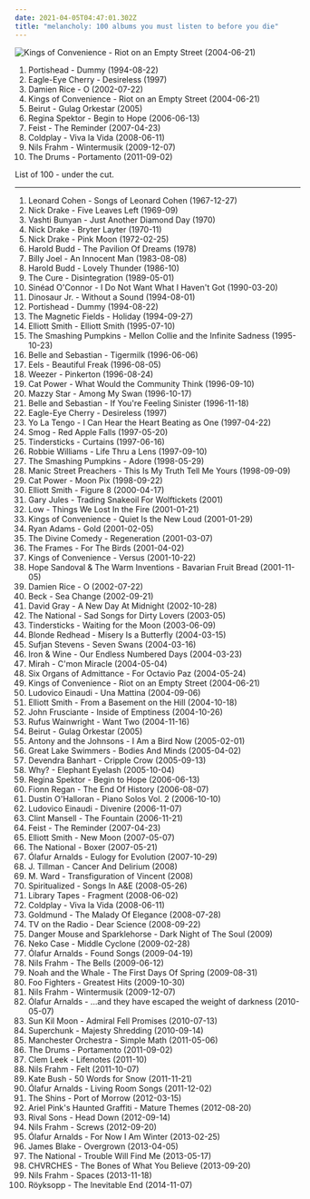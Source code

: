 ```yaml
---
date: 2021-04-05T04:47:01.302Z
title: "melancholy: 100 albums you must listen to before you die"
---
```

![Kings of Convenience - Riot on an Empty Street (2004-06-21)](https://img.discogs.com/qujVQnyyIoDNuPzQbRJ56YU_7ZM=/fit-in/600x607/filters:strip_icc():format(jpeg):mode_rgb():quality(90)/discogs-images/R-675181-1563564124-2088.jpeg.jpg "Kings of Convenience - Riot on an Empty Street (2004-06-21)")
<ol class="albums">
<li data-cover="http://coverartarchive.org/release/87888070-1b25-4830-aebc-dee490058b74/2550628489-500.jpg" data-tags="trip-hop" role="button">Portishead - Dummy (1994-08-22)</li>
<li data-cover="https://img.discogs.com/YsVqhvK0qV7-RerYVxQQFLD4FkI=/fit-in/600x600/filters:strip_icc():format(jpeg):mode_rgb():quality(90)/discogs-images/R-1070709-1369907392-5537.jpeg.jpg" data-tags="pop, 90s" role="button">Eagle-Eye Cherry - Desireless (1997)</li>
<li data-cover="https://img.discogs.com/ZQlQz6fBE2IohmkyyWgN2qBYtbw=/fit-in/150x150/filters:strip_icc():format(jpeg):mode_rgb():quality(90)/discogs-images/R-1222805-1202239031.jpeg.jpg" data-tags="acoustic, singer-songwriter, folk" role="button">Damien Rice - O (2002-07-22)</li>
<li data-cover="https://img.discogs.com/qujVQnyyIoDNuPzQbRJ56YU_7ZM=/fit-in/600x607/filters:strip_icc():format(jpeg):mode_rgb():quality(90)/discogs-images/R-675181-1563564124-2088.jpeg.jpg" data-tags="indie, acoustic, norwegian" role="button">Kings of Convenience - Riot on an Empty Street (2004-06-21)</li>
<li data-cover="https://img.discogs.com/5rfwQzSQz1olDnMk_Bd8qnDKWU0=/fit-in/600x600/filters:strip_icc():format(jpeg):mode_rgb():quality(90)/discogs-images/R-696056-1167340049.jpeg.jpg" data-tags="folk, indie" role="button">Beirut - Gulag Orkestar (2005)</li>
<li data-cover="http://coverartarchive.org/release/7c48653c-8e50-4f8b-91a4-25321c500fed/25262967822-500.jpg" data-tags="female vocalists, indie, singer-songwriter" role="button">Regina Spektor - Begin to Hope (2006-06-13)</li>
<li data-cover="http://coverartarchive.org/release/805d6908-afee-3a49-b6e0-e9ca5ce6a452/16767229098-500.jpg" data-tags="indie, female vocalists, indie pop, female vocalist, pop, alternative, indie rock" role="button">Feist - The Reminder (2007-04-23)</li>
<li data-cover="http://coverartarchive.org/release/ae6f6141-57c8-4216-af1f-38950321571f/2071996976-500.jpg" data-tags="alternative, britpop" role="button">Coldplay - Viva la Vida (2008-06-11)</li>
<li data-cover="http://coverartarchive.org/release/40180f9e-b9c1-4bc4-958c-1499bfa3d3ea/19110230455-500.jpg" data-tags="modern classical, contemporary classical, neoclassical, post-classical, neo-classical, piano" role="button">Nils Frahm - Wintermusik (2009-12-07)</li>
<li data-cover="http://coverartarchive.org/release/b6b21d16-021f-48fe-a575-c46320cf3107/28325780282-500.jpg" data-tags="indie pop, new wave" role="button">The Drums - Portamento (2011-09-02)</li>
</ol>
List of 100 - under the cut.
<!-- more -->

_________________

<ol class="albums">
<li data-cover="http://coverartarchive.org/release/4fd118e2-1298-3a33-b870-839e336472f3/20585904865-500.jpg" data-tags="folk, singer-songwriter" role="button">
Leonard Cohen - Songs of Leonard Cohen (1967-12-27)
</li>
<li data-cover="https://img.discogs.com/I5gfsIdYLJe5feIIUrJhjDfL3D4=/fit-in/600x596/filters:strip_icc():format(jpeg):mode_rgb():quality(90)/discogs-images/R-3601686-1381225977-7375.jpeg.jpg" data-tags="folk, singer-songwriter" role="button">
Nick Drake - Five Leaves Left (1969-09)
</li>
<li data-cover="https://img.discogs.com/yYgQwNCzvpZvhAGO-FUxeMHD41k=/fit-in/600x596/filters:strip_icc():format(jpeg):mode_rgb():quality(90)/discogs-images/R-711475-1237826005.jpeg.jpg" data-tags="folk, female vocalists, indie, alternative" role="button">
Vashti Bunyan - Just Another Diamond Day (1970)
</li>
<li data-cover="http://coverartarchive.org/release/93d4c2fa-6749-3820-88df-b1f6df8cf48b/11682519206-500.jpg" data-tags="folk, singer-songwriter" role="button">
Nick Drake - Bryter Layter (1970-11)
</li>
<li data-cover="http://coverartarchive.org/release/2a274c12-8785-351a-9155-1d6d2dfde21c/23137783404-500.jpg" data-tags="folk, singer-songwriter" role="button">
Nick Drake - Pink Moon (1972-02-25)
</li>
<li data-cover="http://coverartarchive.org/release/9e3742f2-5591-3754-a1b1-6ccae9eeee01/6548227474-500.jpg" data-tags="ambient, contemporary classical, minimalism, piano, minimalist, neoclassical, post-classical, piano ambient, ambient piano" role="button">
Harold Budd - The Pavilion Of Dreams (1978)
</li>
<li data-cover="http://coverartarchive.org/release/bc1be554-7601-3b7e-9cdf-ca98e8e98d0d/9466376999-500.jpg" data-tags="80s, pop, classic rock" role="button">
Billy Joel - An Innocent Man (1983-08-08)
</li>
<li data-cover="http://coverartarchive.org/release/f1da6792-3a6a-4e4c-97fc-fc2477b183ef/2906121265-500.jpg" data-tags="ambient, piano, contemporary classical, cinematic, melancholy, minimalism, melancholic, neoclassical, post-classical, piano ambient, contemporary piano, ambient piano" role="button">
Harold Budd - Lovely Thunder (1986-10)
</li>
<li data-cover="http://coverartarchive.org/release/91fa2331-d8b4-4d1f-aa4d-53b1c54853e5/20885075891-500.jpg" data-tags="80s, new wave" role="button">
The Cure - Disintegration (1989-05-01)
</li>
<li data-cover="https://img.discogs.com/W8A4v5z88ipMQ4n14waX-E5rgY8=/fit-in/543x538/filters:strip_icc():format(jpeg):mode_rgb():quality(90)/discogs-images/R-1841631-1359313838-7780.jpeg.jpg" data-tags="female vocalists, pop, 90s" role="button">
Sinéad O'Connor - I Do Not Want What I Haven't Got (1990-03-20)
</li>
<li data-cover="http://coverartarchive.org/release/caf4026c-e7f6-45cc-828b-cff6cb4fc495/15467462744-500.jpg" data-tags="grunge, indie, alternative, alternative rock, 90s" role="button">
Dinosaur Jr. - Without a Sound (1994-08-01)
</li>
<li data-cover="http://coverartarchive.org/release/87888070-1b25-4830-aebc-dee490058b74/2550628489-500.jpg" data-tags="trip-hop" role="button">
Portishead - Dummy (1994-08-22)
</li>
<li data-cover="http://coverartarchive.org/release/5ba9ae5c-96fd-36ee-a2f7-cee595043e2c/1588124958-500.jpg" data-tags="indie, indie pop, 90s, melancholy, synthpop" role="button">
The Magnetic Fields - Holiday (1994-09-27)
</li>
<li data-cover="http://coverartarchive.org/release/1ae37385-e7cd-46cc-a53b-79cf364d2f60/9535453834-500.jpg" data-tags="singer-songwriter" role="button">
Elliott Smith - Elliott Smith (1995-07-10)
</li>
<li data-cover="http://coverartarchive.org/release/e4c0a2dc-49cb-382b-9bb3-a40d09669583/14335985988-500.jpg" data-tags="alternative rock" role="button">
The Smashing Pumpkins - Mellon Collie and the Infinite Sadness (1995-10-23)
</li>
<li data-cover="http://coverartarchive.org/release/dbd2e4d7-ad8f-3b53-9184-9c1554fb3b09/18848392355-500.jpg" data-tags="indie, 1996, indie pop" role="button">
Belle and Sebastian - Tigermilk (1996-06-06)
</li>
<li data-cover="http://coverartarchive.org/release/31c452b7-6fc4-39eb-9a0c-1f349328c745/11388472171-500.jpg" data-tags="alternative, rock, alternative rock, indie rock, 90s" role="button">
Eels - Beautiful Freak (1996-08-05)
</li>
<li data-cover="http://coverartarchive.org/release/ef968db8-874e-4d79-adb7-2ea0fe0b2b76/5857755598-500.jpg" data-tags="alternative rock, 90s" role="button">
Weezer - Pinkerton (1996-08-24)
</li>
<li data-cover="http://coverartarchive.org/release/cb552dc7-b0fe-4bcd-b864-1b3940baee8c/6010090362-500.jpg" data-tags="indie, female vocalists, female, alternative, indie rock, female singers, pop, rock, alternative rock, indie pop, female vocals, female vocalist, female voices, girls, indie-rock, female artists, female vocal, indie-pop, love song" role="button">
Cat Power - What Would the Community Think (1996-09-10)
</li>
<li data-cover="http://coverartarchive.org/release/3ee6bd30-4a23-40cb-9958-d0c321ccdff3/17361537089-500.jpg" data-tags="female vocalists, indie, alternative, alternative rock, indie rock, indie pop, female singers, female, pop, rock, girls, indie-rock, female vocals, female vocalist, female artists, female vocal, female voices, indie-pop" role="button">
Mazzy Star - Among My Swan (1996-10-17)
</li>
<li data-cover="http://coverartarchive.org/release/2b3c2f96-91f9-4d82-8efb-bd51812cab3c/4629555490-500.jpg" data-tags="indie pop, 1996, indie" role="button">
Belle and Sebastian - If You're Feeling Sinister (1996-11-18)
</li>
<li data-cover="https://img.discogs.com/YsVqhvK0qV7-RerYVxQQFLD4FkI=/fit-in/600x600/filters:strip_icc():format(jpeg):mode_rgb():quality(90)/discogs-images/R-1070709-1369907392-5537.jpeg.jpg" data-tags="pop, 90s" role="button">
Eagle-Eye Cherry - Desireless (1997)
</li>
<li data-cover="https://img.discogs.com/pprUKgkowK3OCTpUPzPZrCFAwt4=/fit-in/600x513/filters:strip_icc():format(jpeg):mode_rgb():quality(90)/discogs-images/R-1512847-1244220758.jpeg.jpg" data-tags="indie rock, 90s" role="button">
Yo La Tengo - I Can Hear the Heart Beating as One (1997-04-22)
</li>
<li data-cover="http://coverartarchive.org/release/27d99673-cdc9-4172-bdf6-d3bd0620c0ee/15960021076-500.jpg" data-tags="singer-songwriter, 90s, indie, folk, lo-fi, mellow, slowcore" role="button">
Smog - Red Apple Falls (1997-05-20)
</li>
<li data-cover="http://coverartarchive.org/release/ef8ffab3-2a8e-42d0-a208-5fef13716494/3558127143-500.jpg" data-tags="chamber pop, melancholy" role="button">
Tindersticks - Curtains (1997-06-16)
</li>
<li data-cover="https://img.discogs.com/-Nn0tbiUsmGjpTl2pzqUkziOcOM=/fit-in/600x601/filters:strip_icc():format(jpeg):mode_rgb():quality(90)/discogs-images/R-1785747-1561453320-9296.jpeg.jpg" data-tags="pop, rock, britpop, british" role="button">
Robbie Williams - Life Thru a Lens (1997-09-10)
</li>
<li data-cover="http://coverartarchive.org/release/dcae11f6-16e0-4efc-9b14-9a6497ca6150/8920454022-500.jpg" data-tags="alternative, 90s" role="button">
The Smashing Pumpkins - Adore (1998-05-29)
</li>
<li data-cover="https://img.discogs.com/uIjAHLlHTOPWsyeSt8OeDiyNSp4=/fit-in/600x602/filters:strip_icc():format(jpeg):mode_rgb():quality(90)/discogs-images/R-1949110-1608819307-6647.jpeg.jpg" data-tags="alternative rock, britpop" role="button">
Manic Street Preachers - This Is My Truth Tell Me Yours (1998-09-09)
</li>
<li data-cover="http://coverartarchive.org/release/5d58d210-a58c-4532-a2f5-54c6001a063d/12639050704-500.jpg" data-tags="90s, indie, mellow" role="button">
Cat Power - Moon Pix (1998-09-22)
</li>
<li data-cover="http://coverartarchive.org/release/8bc521b4-57af-4b4c-88a1-ad214c9c6516/9560550155-500.jpg" data-tags="singer-songwriter, indie" role="button">
Elliott Smith - Figure 8 (2000-04-17)
</li>
<li data-cover="https://img.discogs.com/bFS_vKx00XYl0bMJz4qBLLOgzL4=/fit-in/600x587/filters:strip_icc():format(jpeg):mode_rgb():quality(90)/discogs-images/R-1435105-1497130670-2526.jpeg.jpg" data-tags="soundtrack, sad, folk rock" role="button">
Gary Jules - Trading Snakeoil For Wolftickets (2001)
</li>
<li data-cover="https://img.discogs.com/jLS7B2CO5BlYtgacWx0sCC1dt6E=/fit-in/600x307/filters:strip_icc():format(jpeg):mode_rgb():quality(90)/discogs-images/R-9119466-1475104960-3191.jpeg.jpg" data-tags="slowcore" role="button">
Low - Things We Lost In the Fire (2001-01-21)
</li>
<li data-cover="https://img.discogs.com/lsz4cKVgVZ2Y5vbRL35Nv2_vGoo=/fit-in/600x600/filters:strip_icc():format(jpeg):mode_rgb():quality(90)/discogs-images/R-9784862-1526804148-7507.jpeg.jpg" data-tags="acoustic, indie pop, indie" role="button">
Kings of Convenience - Quiet Is the New Loud (2001-01-29)
</li>
<li data-cover="http://coverartarchive.org/release/24f92b75-e2a0-4283-92a5-4073ff5088b5/15459838845-500.jpg" data-tags="alt-country, ryan adams" role="button">
Ryan Adams - Gold (2001-02-05)
</li>
<li data-cover="https://img.discogs.com/TibqSK91e7gYQw00im6DZz27GAY=/fit-in/462x464/filters:strip_icc():format(jpeg):mode_rgb():quality(90)/discogs-images/R-3063816-1314022205.jpeg.jpg" data-tags="chamber pop, melancholy, 00s, sensual, 2000s, divine comedy" role="button">
The Divine Comedy - Regeneration (2001-03-07)
</li>
<li data-cover="https://img.discogs.com/cEaKtdU8XpEYAc-xXDL54g7uoEY=/fit-in/300x300/filters:strip_icc():format(jpeg):mode_rgb():quality(90)/discogs-images/R-1433959-1279370870.jpeg.jpg" data-tags="noise, indie, rock, alternative, melancholy, irish, friends, heartbeat, plaintive, boomtown" role="button">
The Frames - For The Birds (2001-04-02)
</li>
<li data-cover="http://coverartarchive.org/release/34d72fb7-f20c-4caa-98aa-178249a8dc95/3038759182-500.jpg" data-tags="indie pop" role="button">
Kings of Convenience - Versus (2001-10-22)
</li>
<li data-cover="https://img.discogs.com/jc1EVi_PGkGAbW1ujR3qP9XriSY=/fit-in/600x600/filters:strip_icc():format(jpeg):mode_rgb():quality(90)/discogs-images/R-529468-1303244495.jpeg.jpg" data-tags="female vocalists, folk, dream pop" role="button">
Hope Sandoval & The Warm Inventions - Bavarian Fruit Bread (2001-11-05)
</li>
<li data-cover="https://img.discogs.com/ZQlQz6fBE2IohmkyyWgN2qBYtbw=/fit-in/150x150/filters:strip_icc():format(jpeg):mode_rgb():quality(90)/discogs-images/R-1222805-1202239031.jpeg.jpg" data-tags="acoustic, singer-songwriter, folk" role="button">
Damien Rice - O (2002-07-22)
</li>
<li data-cover="http://coverartarchive.org/release/09dc8894-bb52-4edd-a31b-e74e30753a44/7066111416-500.jpg" data-tags="singer-songwriter, acoustic, beck" role="button">
Beck - Sea Change (2002-09-21)
</li>
<li data-cover="https://img.discogs.com/WzbJDXRzzzM2cmt_BMVL8XTobkQ=/fit-in/593x600/filters:strip_icc():format(jpeg):mode_rgb():quality(90)/discogs-images/R-4105558-1407871165-2815.jpeg.jpg" data-tags="chill, acoustic, david gray" role="button">
David Gray - A New Day At Midnight (2002-10-28)
</li>
<li data-cover="http://coverartarchive.org/release/361eb780-0b77-479f-bf80-9f2ad813d3e0/7793148294-500.jpg" data-tags="indie" role="button">
The National - Sad Songs for Dirty Lovers (2003-05)
</li>
<li data-cover="http://coverartarchive.org/release/ef5e1eee-e57a-4c0e-ad5b-1f5aa9692fba/15299317711-500.jpg" data-tags="melancholy" role="button">
Tindersticks - Waiting for the Moon (2003-06-09)
</li>
<li data-cover="http://coverartarchive.org/release/0a8790e5-e48d-3bf1-8b51-8d9fadf0fa4c/3717423059-500.jpg" data-tags="indie, indie rock" role="button">
Blonde Redhead - Misery Is a Butterfly (2004-03-15)
</li>
<li data-cover="https://img.discogs.com/dnQuZ3dF8FvX7A38s1MAHJcP1OU=/fit-in/600x600/filters:strip_icc():format(jpeg):mode_rgb():quality(90)/discogs-images/R-1004351-1341462296-8300.jpeg.jpg" data-tags="indie, folk" role="button">
Sufjan Stevens - Seven Swans (2004-03-16)
</li>
<li data-cover="https://img.discogs.com/lwYlYYFOrgAhySVao4Wc6jgIpEc=/fit-in/320x500/filters:strip_icc():format(jpeg):mode_rgb():quality(90)/discogs-images/R-10776288-1504306131-1261.jpeg.jpg" data-tags="folk" role="button">
Iron & Wine - Our Endless Numbered Days (2004-03-23)
</li>
<li data-cover="https://img.discogs.com/9iCqld8floRZO0PL89ZiE2_RBgw=/fit-in/319x283/filters:strip_icc():format(jpeg):mode_rgb():quality(90)/discogs-images/R-2645568-1406812746-9521.jpeg.jpg" data-tags="indie, female vocalists, female, indie pop, rock, indie rock, female vocalist, pop, alternative, alternative rock, girls, indie-rock, female vocals, female artists, female vocal, female voices, female singers, indie-pop, love song" role="button">
Mirah - C'mon Miracle (2004-05-04)
</li>
<li data-cover="http://coverartarchive.org/release/2de859f9-b9d3-4512-ae9d-1bc8b70c60df/26658665691-500.jpg" data-tags="mellow, melancholy, my collection, diana picks, holy mountain, granka" role="button">
Six Organs of Admittance - For Octavio Paz (2004-05-24)
</li>
<li data-cover="https://img.discogs.com/qujVQnyyIoDNuPzQbRJ56YU_7ZM=/fit-in/600x607/filters:strip_icc():format(jpeg):mode_rgb():quality(90)/discogs-images/R-675181-1563564124-2088.jpeg.jpg" data-tags="indie, acoustic, norwegian" role="button">
Kings of Convenience - Riot on an Empty Street (2004-06-21)
</li>
<li data-cover="http://coverartarchive.org/release/5fd13a50-7aee-4338-a1da-de7322a8602b/20520816503-500.jpg" data-tags="contemporary classical, modern classical, neoclassical, neo-classical, post-classical, minimalism, neo classical, minimalist" role="button">
Ludovico Einaudi - Una Mattina (2004-09-06)
</li>
<li data-cover="http://coverartarchive.org/release/f01097d5-8a73-3585-8c62-3831a3bd0db6/16096949332-500.jpg" data-tags="singer-songwriter, indie" role="button">
Elliott Smith - From a Basement on the Hill (2004-10-18)
</li>
<li data-cover="http://coverartarchive.org/release/d7bf7291-7d91-4da7-b736-89e2192ee8da/27559486879-500.jpg" data-tags="alternative rock, rock" role="button">
John Frusciante - Inside of Emptiness (2004-10-26)
</li>
<li data-cover="https://img.discogs.com/3waKR4XxTJ5AsOA8BWGWHiUUw9k=/fit-in/600x517/filters:strip_icc():format(jpeg):mode_rgb():quality(90)/discogs-images/R-11072812-1520800595-4024.jpeg.jpg" data-tags="indie, singer-songwriter" role="button">
Rufus Wainwright - Want Two (2004-11-16)
</li>
<li data-cover="https://img.discogs.com/5rfwQzSQz1olDnMk_Bd8qnDKWU0=/fit-in/600x600/filters:strip_icc():format(jpeg):mode_rgb():quality(90)/discogs-images/R-696056-1167340049.jpeg.jpg" data-tags="folk, indie" role="button">
Beirut - Gulag Orkestar (2005)
</li>
<li data-cover="http://coverartarchive.org/release/27877053-2d88-48a1-8f3f-cab6e8c35cbd/8815137840-500.jpg" data-tags="singer-songwriter, 00s" role="button">
Antony and the Johnsons - I Am a Bird Now (2005-02-01)
</li>
<li data-cover="http://coverartarchive.org/release/18bba5fe-2c2c-3d48-bf5b-8b19b2aaabf1/4806600464-500.jpg" data-tags="folk" role="button">
Great Lake Swimmers - Bodies And Minds (2005-04-02)
</li>
<li data-cover="https://img.discogs.com/v3gzd1XCBN75_Kk5Y5CMp_7byl8=/fit-in/500x500/filters:strip_icc():format(jpeg):mode_rgb():quality(90)/discogs-images/R-522416-1127219602.jpeg.jpg" data-tags="folk" role="button">
Devendra Banhart - Cripple Crow (2005-09-13)
</li>
<li data-cover="http://coverartarchive.org/release/1ff69c39-fa91-4f79-ab99-82a92df23b79/15473309640-500.jpg" data-tags="hip-hop, alternative" role="button">
Why? - Elephant Eyelash (2005-10-04)
</li>
<li data-cover="http://coverartarchive.org/release/7c48653c-8e50-4f8b-91a4-25321c500fed/25262967822-500.jpg" data-tags="female vocalists, indie, singer-songwriter" role="button">
Regina Spektor - Begin to Hope (2006-06-13)
</li>
<li data-cover="https://img.discogs.com/RG3jbpCybPXAwBSkqGgwMGAfrvs=/fit-in/600x606/filters:strip_icc():format(jpeg):mode_rgb():quality(90)/discogs-images/R-1380355-1265690428.jpeg.jpg" data-tags="folk, singer-songwriter" role="button">
Fionn Regan - The End Of History (2006-08-07)
</li>
<li data-cover="https://via.placeholder.com/450" data-tags="piano, contemporary classical, neoclassical, post-classical, neo-classical, modern classical" role="button">
Dustin O'Halloran - Piano Solos Vol. 2 (2006-10-10)
</li>
<li data-cover="http://coverartarchive.org/release/cbea7b36-3edb-392a-b703-f4d0b648deed/20544497982-500.jpg" data-tags="piano, contemporary classical, neoclassical" role="button">
Ludovico Einaudi - Divenire (2006-11-07)
</li>
<li data-cover="http://coverartarchive.org/release/33abead4-3015-438f-9ea3-97f2cc5cb278/6074705469-500.jpg" data-tags="soundtrack" role="button">
Clint Mansell - The Fountain (2006-11-21)
</li>
<li data-cover="http://coverartarchive.org/release/805d6908-afee-3a49-b6e0-e9ca5ce6a452/16767229098-500.jpg" data-tags="indie, female vocalists, indie pop, female vocalist, pop, alternative, indie rock" role="button">
Feist - The Reminder (2007-04-23)
</li>
<li data-cover="https://img.discogs.com/lU-jb1-v8HnHNIeuFYS8UuKtkNY=/fit-in/600x600/filters:strip_icc():format(jpeg):mode_rgb():quality(90)/discogs-images/R-9832099-1487024275-2085.jpeg.jpg" data-tags="singer-songwriter, indie, indie rock" role="button">
Elliott Smith - New Moon (2007-05-07)
</li>
<li data-cover="http://coverartarchive.org/release/9bce96cc-8d4f-38f3-97d5-decb81ab7119/14968666106-500.jpg" data-tags="indie rock" role="button">
The National - Boxer (2007-05-21)
</li>
<li data-cover="http://coverartarchive.org/release/7ed90c22-74e5-3a9b-a047-5f9bcbcb01bd/1485447652-500.jpg" data-tags="piano, contemporary classical, neoclassical, post-classical, ambient" role="button">
Ólafur Arnalds - Eulogy for Evolution (2007-10-29)
</li>
<li data-cover="http://coverartarchive.org/release/4b16363d-02fe-498e-8c0b-98b7509a87be/16717106099-500.jpg" data-tags="folk, acoustic, slow-coustic, indie, alternative, singer-songwriter, lo-fi, alt-country, folk rock, indie folk, alternative folk, country, indie pop, indie rock, sad, slow, calm, americana, blues, moody, songwriter, winter, mellow, melancholy, sleep, folk noir, freak folk, soft, emotional, slowcore, quiet, alt country, singer songwriter, singer-songwriters, short song, alt rock, hippie, indie-folk, independent, lyrics, lo fi, post folk, chamber folk, neofreak-folk, euphoric misery, concentration, folk me, quiet voices, singersongwriters, quiet  music" role="button">
J. Tillman - Cancer And Delirium (2008)
</li>
<li data-cover="https://img.discogs.com/vxJaH8x8RTd8dOVYRkA24V2jWaM=/fit-in/590x598/filters:strip_icc():format(jpeg):mode_rgb():quality(90)/discogs-images/R-671642-1260644338.jpeg.jpg" data-tags="folk, singer-songwriter" role="button">
M. Ward - Transfiguration of Vincent (2008)
</li>
<li data-cover="http://coverartarchive.org/release/bb3ba958-719d-4ec0-942b-8a4d6c18f373/12135240940-500.jpg" data-tags="british, sad, dreamy, atmospheric, melancholy, 00s" role="button">
Spiritualized - Songs In A&E (2008-05-26)
</li>
<li data-cover="http://coverartarchive.org/release/0ab3e83e-9828-4653-b15d-68364cfeb9f6/6687658194-500.jpg" data-tags="neoclassical, contemporary classical, post-classical, modern classical, piano, neo-classical" role="button">
Library Tapes - Fragment (2008-06-02)
</li>
<li data-cover="http://coverartarchive.org/release/ae6f6141-57c8-4216-af1f-38950321571f/2071996976-500.jpg" data-tags="alternative, britpop" role="button">
Coldplay - Viva la Vida (2008-06-11)
</li>
<li data-cover="http://coverartarchive.org/release/336b5981-acbf-4993-9138-a15fa2b533b0/4577888247-500.jpg" data-tags="neoclassical, post-classical, piano, contemporary classical, neo-classical, ambient, modern classical" role="button">
Goldmund - The Malady Of Elegance (2008-07-28)
</li>
<li data-cover="http://coverartarchive.org/release/746067ad-88f0-4426-b5a5-7313b186488c/22393792907-500.jpg" data-tags="indie, indie rock, alternative, experimental" role="button">
TV on the Radio - Dear Science (2008-09-22)
</li>
<li data-cover="https://via.placeholder.com/450" data-tags="alternative" role="button">
Danger Mouse and Sparklehorse - Dark Night of The Soul (2009)
</li>
<li data-cover="http://coverartarchive.org/release/05472483-8124-3552-93dd-b3c6d1e106fa/22402218939-500.jpg" data-tags="alt-country, indie rock" role="button">
Neko Case - Middle Cyclone (2009-02-28)
</li>
<li data-cover="http://coverartarchive.org/release/705de6f0-e4a1-4d0e-bef7-eeae4f5115b5/5930038642-500.jpg" data-tags="contemporary classical, modern classical, neoclassical, post-classical, neo-classical, piano, neo classical, postclassical, post classical" role="button">
Ólafur Arnalds - Found Songs (2009-04-19)
</li>
<li data-cover="http://coverartarchive.org/release/d1dc2a35-d7c3-3523-97c6-8e452d483b06/3629230950-500.jpg" data-tags="piano, contemporary classical, neoclassical, post-classical" role="button">
Nils Frahm - The Bells (2009-06-12)
</li>
<li data-cover="http://coverartarchive.org/release/ea6066fa-0342-43b9-9a09-fe86d6e7d8aa/10764902029-500.jpg" data-tags="folk, indie folk" role="button">
Noah and the Whale - The First Days Of Spring (2009-08-31)
</li>
<li data-cover="http://coverartarchive.org/release/cd535e76-4821-4738-a1fc-bd835c6ff6bd/1941029803-500.jpg" data-tags="rock, alternative rock" role="button">
Foo Fighters - Greatest Hits (2009-10-30)
</li>
<li data-cover="http://coverartarchive.org/release/40180f9e-b9c1-4bc4-958c-1499bfa3d3ea/19110230455-500.jpg" data-tags="modern classical, contemporary classical, neoclassical, post-classical, neo-classical, piano" role="button">
Nils Frahm - Wintermusik (2009-12-07)
</li>
<li data-cover="https://img.discogs.com/ljxpxTe9s-ze-oe0sLwEJapRRbU=/fit-in/600x625/filters:strip_icc():format(jpeg):mode_rgb():quality(90)/discogs-images/R-14764477-1581542473-4562.jpeg.jpg" data-tags="contemporary classical, neoclassical, modern classical, post-classical, neo-classical, piano" role="button">
Ólafur Arnalds - ...and they have escaped the weight of darkness (2010-05-07)
</li>
<li data-cover="http://coverartarchive.org/release/b970bb34-96bd-4cce-8e63-d7cf0f7a36f2/27689058661-500.jpg" data-tags="folk, singer-songwriter, melancholy" role="button">
Sun Kil Moon - Admiral Fell Promises (2010-07-13)
</li>
<li data-cover="http://coverartarchive.org/release/91258e57-7dc2-3785-b4cd-a9de0730eb53/9707511999-500.jpg" data-tags="indie rock, energetic, passionate, literate, melancholy, cheerful, pop punk, intense, confident, aggressive, fiery, earnest, bittersweet, raucous, yearning, road trip, playful, heartache, wistful, witty, exuberant, empowerment, cathartic, motivation, volatile, visceral, plaintive, angst-ridden, boisterous, hanging out, rambunctious, innocent, albumoftheday, rajada" role="button">
Superchunk - Majesty Shredding (2010-09-14)
</li>
<li data-cover="http://coverartarchive.org/release/3282de09-0297-3a37-83f8-f2d5588da1ff/7897264083-500.jpg" data-tags="rock, alternative" role="button">
Manchester Orchestra - Simple Math (2011-05-06)
</li>
<li data-cover="http://coverartarchive.org/release/b6b21d16-021f-48fe-a575-c46320cf3107/28325780282-500.jpg" data-tags="indie pop, new wave" role="button">
The Drums - Portamento (2011-09-02)
</li>
<li data-cover="https://via.placeholder.com/450" data-tags="ambient, contemporary classical, piano, cinematic, neoclassical, post-classical, melancholy, melancholic, modern classical, contemporary piano" role="button">
Clem Leek - Lifenotes (2011-10)
</li>
<li data-cover="http://coverartarchive.org/release/def95a4a-16c7-4c32-bd31-b947222e3be3/2750964464-500.jpg" data-tags="contemporary classical, neoclassical, post-classical, modern classical, neo-classical, piano" role="button">
Nils Frahm - Felt (2011-10-07)
</li>
<li data-cover="http://coverartarchive.org/release/4518b2c0-0091-4780-b31e-6dfc7e1d9cd5/21132684376-500.jpg" data-tags="alternative, art pop, winter" role="button">
Kate Bush - 50 Words for Snow (2011-11-21)
</li>
<li data-cover="http://coverartarchive.org/release/56a15cf2-a435-48c9-8fdc-642e24aff561/4237979092-500.jpg" data-tags="contemporary classical, neoclassical, post-classical, neo-classical, modern classical, piano" role="button">
Ólafur Arnalds - Living Room Songs (2011-12-02)
</li>
<li data-cover="http://coverartarchive.org/release/a2512426-89d9-45a5-98e0-90f7ad468d0d/7978546038-500.jpg" data-tags="indie rock" role="button">
The Shins - Port of Morrow (2012-03-15)
</li>
<li data-cover="http://coverartarchive.org/release/12860ae7-5d2a-4df7-99df-875efcdd885e/14813410350-500.jpg" data-tags="4ad" role="button">
Ariel Pink's Haunted Graffiti - Mature Themes (2012-08-20)
</li>
<li data-cover="https://img.discogs.com/1k47wZTRhC9GmAdBrDV3FpW84l0=/fit-in/600x599/filters:strip_icc():format(jpeg):mode_rgb():quality(90)/discogs-images/R-3887693-1456163738-5026.jpeg.jpg" data-tags="sad, hard rock, melancholy, my love, blues rock, songs to play at my funeral, road trip, nostalgia, makes me cry, sound poetry, sleepless nights, when im sad, whiskey and cigarettes, great song played at the right time, shes a rainbow, beautiful depressive songs, guille, solo en el puto mundo, guillerainbow, diciembre 2012, maisi 2013" role="button">
Rival Sons - Head Down (2012-09-14)
</li>
<li data-cover="https://via.placeholder.com/450" data-tags="contemporary classical, neoclassical, post-classical, piano, modern classical, neo-classical" role="button">
Nils Frahm - Screws (2012-09-20)
</li>
<li data-cover="http://coverartarchive.org/release/c05a9fd9-d173-444e-a08a-65b65251a852/6168548089-500.jpg" data-tags="contemporary classical, neoclassical, post-classical, modern classical, neo-classical, piano, neo classical, postclassical, post classical" role="button">
Ólafur Arnalds - For Now I Am Winter (2013-02-25)
</li>
<li data-cover="https://img.discogs.com/Fc3zWW02lcBDhoIb7F0GNqH6Cpk=/fit-in/600x599/filters:strip_icc():format(jpeg):mode_rgb():quality(90)/discogs-images/R-4468927-1462915153-5331.jpeg.jpg" data-tags="electronic, soul" role="button">
James Blake - Overgrown (2013-04-05)
</li>
<li data-cover="http://coverartarchive.org/release/d4e57d35-d8f8-4302-bca4-534b6227e284/14478188805-500.jpg" data-tags="indie rock" role="button">
The National - Trouble Will Find Me (2013-05-17)
</li>
<li data-cover="http://coverartarchive.org/release/cac2fc42-25ce-4021-8030-39401f2563cf/5073194509-500.jpg" data-tags="synthpop" role="button">
CHVRCHES - The Bones of What You Believe (2013-09-20)
</li>
<li data-cover="http://coverartarchive.org/release/18992f07-6b19-4d6f-8083-4e5204a153de/7220911774-500.jpg" data-tags="piano, contemporary classical, post-classical, modern classical, neo-classical, neoclassical, ambient, alternative, cinematic, melancholy, minimalism, melancholic, experimental-ambient, minimal ambient, minimalist, modern composition, piano ambient, contemporary piano, ambient piano, minimal piano" role="button">
Nils Frahm - Spaces (2013-11-18)
</li>
<li data-cover="http://coverartarchive.org/release/7704bdf5-5fcd-4f80-a759-30fba880bfe6/8762633349-500.jpg" data-tags="electronic, downtempo" role="button">
Röyksopp - The Inevitable End (2014-11-07)
</li>
</ol>